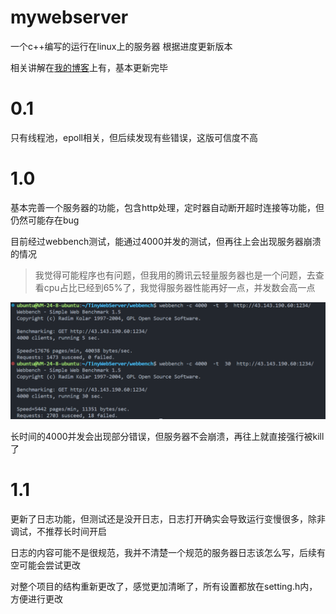 # mywebserver

 一个c++编写的运行在linux上的服务器
根据进度更新版本

相关讲解在[我的博客](https://waterkin.top/categories/webserver/)上有，基本更新完毕

# 0.1

只有线程池，epoll相关，但后续发现有些错误，这版可信度不高

# 1.0

基本完善一个服务器的功能，包含http处理，定时器自动断开超时连接等功能，但仍然可能存在bug

目前经过webbench测试，能通过4000并发的测试，但再往上会出现服务器崩溃的情况

> 我觉得可能程序也有问题，但我用的腾讯云轻量服务器也是一个问题，去查看cpu占比已经到65%了，我觉得服务器性能再好一点，并发数会高一点

![1683469050715](image/README/1683469050715.png)

长时间的4000并发会出现部分错误，但服务器不会崩溃，再往上就直接强行被kill了

# 1.1

更新了日志功能，但测试还是没开日志，日志打开确实会导致运行变慢很多，除非调试，不推荐长时间开启

日志的内容可能不是很规范，我并不清楚一个规范的服务器日志该怎么写，后续有空可能会尝试更改

对整个项目的结构重新更改了，感觉更加清晰了，所有设置都放在setting.h内，方便进行更改
